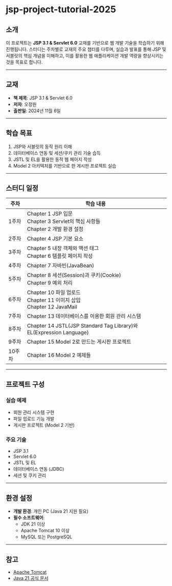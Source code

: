 # jsp-project-tutorial-2025

## 소개
이 프로젝트는 **JSP 3.1 & Servlet 6.0** 교재를 기반으로 웹 개발 기술을 학습하기 위해 진행됩니다. 스터디는 주차별로 교재의 주요 챕터를 다루며, 실습과 발표를 통해 JSP 및 서블릿의 핵심 개념을 이해하고, 이를 활용한 웹 애플리케이션 개발 역량을 향상시키는 것을 목표로 합니다.

---

## 교재
- **책 제목**: JSP 3.1 & Servlet 6.0
- **저자**: 오정원
- **출판일**: 2024년 11월 6일

---

## 학습 목표
1. JSP와 서블릿의 동작 원리 이해
2. 데이터베이스 연동 및 세션/쿠키 관리 기술 습득
3. JSTL 및 EL을 활용한 동적 웹 페이지 작성
4. Model 2 아키텍처를 기반으로 한 게시판 프로젝트 실습

---

## 스터디 일정

| **주차** | **학습 내용**                                                                                          |
|---------|-----------------------------------------------------------------------------------------------------|
| 1주차    | Chapter 1 JSP 입문<br>Chapter 3 Servlet의 핵심 사항들<br>Chapter 2 개발 환경 설정                     |
| 2주차    | Chapter 4 JSP 기본 요소                                                                              |
| 3주차    | Chapter 5 내장 객체와 액션 태그<br>Chapter 6 템플릿 페이지 작성                                       |
| 4주차    | Chapter 7 자바빈(JavaBean)                                                                          |
| 5주차    | Chapter 8 세션(Session)과 쿠키(Cookie)<br>Chapter 9 예외 처리                                        |
| 6주차    | Chapter 10 파일 업로드<br>Chapter 11 이미지 삽입<br>Chapter 12 JavaMail                              |
| 7주차    | Chapter 13 데이터베이스를 이용한 회원 관리 시스템                                                     |
| 8주차    | Chapter 14 JSTL(JSP Standard Tag Library)와 EL(Expression Language)                                 |
| 9주차    | Chapter 15 Model 2로 만드는 게시판 프로젝트                                                          |
| 10주차   | Chapter 16 Model 2 예제들                                                                           |

---

## 프로젝트 구성
### 실습 예제
- 회원 관리 시스템 구현
- 파일 업로드 기능 개발
- 게시판 프로젝트 (Model 2 기반)

### 주요 기술
- JSP 3.1
- Servlet 6.0
- JSTL 및 EL
- 데이터베이스 연동 (JDBC)
- 세션 및 쿠키 관리

---

## 환경 설정
- **개발 환경**: 개인 PC (Java 21 지원 필요)
- **필수 소프트웨어**:
    - JDK 21 이상
    - Apache Tomcat 10 이상
    - MySQL 또는 PostgreSQL

---

## 참고
- [Apache Tomcat](https://tomcat.apache.org)
- [Java 21 공식 문서](https://docs.oracle.com/en/java/javase/21/)
